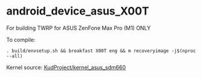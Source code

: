 # android_device_asus_X00T

For building TWRP for ASUS ZenFone Max Pro (M1) ONLY

To compile:

```
. build/envsetup.sh && breakfast X00T eng && m recoveryimage -j$(nproc --all)
```

Kernel source: [KudProject/kernel_asus_sdm660](https://github.com/KudProject/kernel_asus_sdm660/tree/android-8.1)
